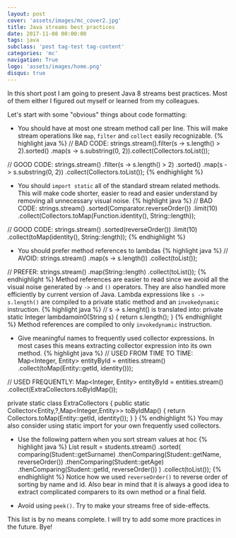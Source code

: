```yaml
---
layout: post
cover: 'assets/images/mc_cover2.jpg'
title: Java streams best practices
date: 2017-11-08 00:00:00
tags: java 
subclass: 'post tag-test tag-content'
categories: 'mc'
navigation: True
logo: 'assets/images/home.png'
disqus: true
---
```


In this short post I am going to present Java 8 streams 
best practices. Most of them either I figured out myself or
learned from my colleagues.

Let's start with some "obvious" things about code formatting:

* You should have at most one stream method call per line.
 This will make stream operations like `map`, `filter` and 
 `collect` easily recognizable.
{% highlight java %}
// BAD CODE:
strings.stream().filter(s -> s.length() > 2).sorted()
	.map(s -> s.substring(0, 2)).collect(Collectors.toList());

// GOOD CODE:
strings.stream()
	.filter(s -> s.length() > 2)
	.sorted()
	.map(s -> s.substring(0, 2))
	.collect(Collectors.toList());
{% endhighlight %}

* You should `import static` all of the standard 
 stream related methods. This will make code shorter, 
 easier to read and easier understand by removing all 
 unnecessary visual noise.
{% highlight java %}
// BAD CODE:
strings.stream()
	.sorted(Comparator.reverseOrder())
	.limit(10)
	.collect(Collectors.toMap(Function.identity(), String::length));

// GOOD CODE:
strings.stream()
	.sorted(reverseOrder())
	.limit(10)
	.collect(toMap(identity(), String::length));
{% endhighlight %}

* You should prefer method references to lambdas
{% highlight java %}
// AVOID:
strings.stream()
	.map(s -> s.length())
	.collect(toList());

// PREFER:
strings.stream()
	.map(String::length)
	.collect(toList());
{% endhighlight %}
Method references are easier to read since we
avoid all the visual noise generated by `->` and `()` operators.
They are also handled more efficiently by current version of Java.
Lambda expressions like `s -> s.length()` are compiled
to a private static method and an `invokedynamic` instruction.
{% highlight java %}
// s -> s.lenght() is translated into:
private static Integer lambda$main$0(String s) {
	return s.length();
}
{% endhighlight %}
Method references are compiled to only `invokedynamic` instruction.

* Give meaningful names to frequently used collector expressions.
 In most cases this means extracting collector expression into
 its own method.
{% highlight java %}
// USED FROM TIME TO TIME:
Map<Integer, Entity> entityById = entities.stream()
	.collect(toMap(Entity::getId, identity()));

// USED FREQUENTLY:
Map<Integer, Entity> entityById = entities.stream()
	.collect(ExtraCollectors.toByIdMap());

private static class ExtraCollectors {
  public static Collector<Entity,?,Map<Integer,Entity>> toByIdMap() {
	return Collectors.toMap(Entity::getId, identity());
  }
}
{% endhighlight %}
You may also consider using static import for your own frequently
used collectors.

* Use the following pattern when you sort stream values at hoc
{% highlight java %}
List<Student> result = students.stream()
	.sorted(
	  comparing(Student::getSurname)
		.thenComparing(Student::getName, reverseOrder())
		.thenComparing(Student::getAge)
		.thenComparing(Student::getId, reverseOrder())
	)
	.collect(toList());
{% endhighlight %}
Notice how we used `reverseOrder()` to reverse order of sorting
by name and id. Also bear in mind that it is always a good idea
to extract complicated comparers to its own method or a final field.

* Avoid using `peek()`.
 Try to make your streams free of side-effects.

This list is by no means complete. I will try to add some more
practices in the future. Bye!


